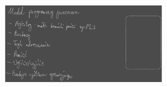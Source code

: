![](/Notatki/Semestr%204/Organizacja%20i%20architektura%20komputerów/Wykłady/Wykład%201/Drawing%202024-03-06%2013.20.40.excalidraw.svg)
